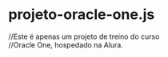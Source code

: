 # projeto-oracle-one.js

//Este é apenas um projeto de treino do curso <br>
//Oracle One, hospedado na Alura.
